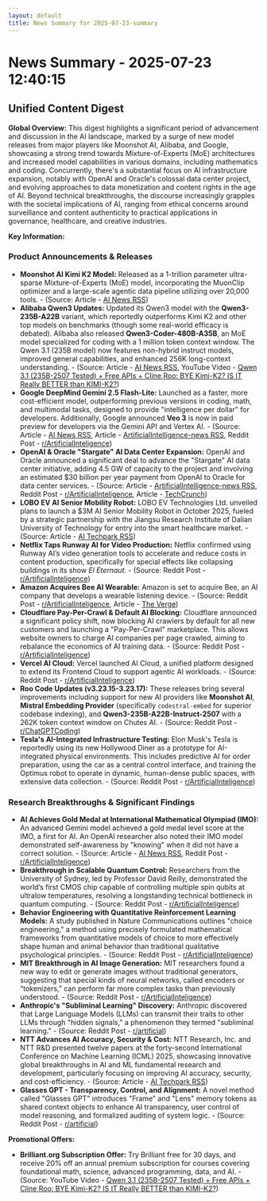 ```yaml
---
layout: default
title: News Summary for 2025-07-23-summary
---
```

# News Summary - 2025-07-23 12:40:15

## Unified Content Digest

**Global Overview:**
This digest highlights a significant period of advancement and discussion in the AI landscape, marked by a surge of new model releases from major players like Moonshot AI, Alibaba, and Google, showcasing a strong trend towards Mixture-of-Experts (MoE) architectures and increased model capabilities in various domains, including mathematics and coding. Concurrently, there's a substantial focus on AI infrastructure expansion, notably with OpenAI and Oracle's colossal data center project, and evolving approaches to data monetization and content rights in the age of AI. Beyond technical breakthroughs, the discourse increasingly grapples with the societal implications of AI, ranging from ethical concerns around surveillance and content authenticity to practical applications in governance, healthcare, and creative industries.

**Key Information:**

### Product Announcements & Releases
*   **Moonshot AI Kimi K2 Model:** Released as a 1-trillion parameter ultra-sparse Mixture-of-Experts (MoE) model, incorporating the MuonClip optimizer and a large-scale agentic data pipeline utilizing over 20,000 tools. - (Source: Article - [AI News RSS](https://news.smol.ai/issues/25-07-22-not-much/))
*   **Alibaba Qwen3 Updates:** Updated its Qwen3 model with the **Qwen3-235B-A22B** variant, which reportedly outperforms Kimi K2 and other top models on benchmarks (though some real-world efficacy is debated). Alibaba also released **Qwen3-Coder-480B-A35B**, an MoE model specialized for coding with a 1 million token context window. The Qwen 3.1 (235B model) now features non-hybrid instruct models, improved general capabilities, and enhanced 256K long-context understanding. - (Source: Article - [AI News RSS](https://news.smol.ai/issues/25-07-22-not-much/), YouTube Video - [Qwen 3.1 (235B-2507 Tested) + Free APIs + Cline,Roo: BYE Kimi-K2? IS IT Really BETTER than KIMI-K2?](https://www.youtube.com/watch?v=0SS-uGHDo7M))
*   **Google DeepMind Gemini 2.5 Flash-Lite:** Launched as a faster, more cost-efficient model, outperforming previous versions in coding, math, and multimodal tasks, designed to provide "intelligence per dollar" for developers. Additionally, Google announced **Veo 3** is now in paid preview for developers via the Gemini API and Vertex AI. - (Source: Article - [AI News RSS](https://news.smol.ai/issues/25-07-22-not-much/), Article - [ArtificialIntelligence-news RSS](https://www.artificialintelligence-news.com/news/googles-newest-gemini-2-5-model-aims-intelligence-per-dollar/), Reddit Post - [r/ArtificialInteligence](https://www.reddit.com/r/ArtificialInteligence/comments/1m6fqi1/this_past_week_in_ai_for_devs_vercels_ai_cloud/))
*   **OpenAI & Oracle "Stargate" AI Data Center Expansion:** OpenAI and Oracle announced a significant deal to advance the "Stargate" AI data center initiative, adding 4.5 GW of capacity to the project and involving an estimated $30 billion per year payment from OpenAI to Oracle for data center services. - (Source: Article - [ArtificialIntelligence-news RSS](https://www.artificialintelligence-news.com/news/openai-and-oracle-announce-stargate-ai-data-centre-deal/), Reddit Post - [r/ArtificialInteligence](https://www.reddit.com/r/ArtificialInteligence/comments/1m6dj82/openai_oracles_45_gw_ai_data_center_because_5_gw/), Article - [TechCrunch](https://techcrunch.com/2025/07/22/openai-agreed-to-pay-oracle-30b-a-year-for-data-center-services/))
*   **LOBO EV AI Senior Mobility Robot:** LOBO EV Technologies Ltd. unveiled plans to launch a $3M AI Senior Mobility Robot in October 2025, fueled by a strategic partnership with the Jiangsu Research Institute of Dalian University of Technology for entry into the smart healthcare market. - (Source: Article - [AI Techpark RSS](https://ai-techpark.com/lobo-ev-unveils-3m-ai-senior-mobility-robot-launching-oct-2025/))
*   **Netflix Taps Runway AI for Video Production:** Netflix confirmed using Runway AI’s video generation tools to accelerate and reduce costs in content production, specifically for special effects like collapsing buildings in its show *El Eternaut*. - (Source: Reddit Post - [r/ArtificialInteligence](https://www.reddit.com/r/ArtificialInteligence/comments/1m6n2gu/netflix_taps_runway_ai_for_video_production/))
*   **Amazon Acquires Bee AI Wearable:** Amazon is set to acquire Bee, an AI company that develops a wearable listening device. - (Source: Reddit Post - [r/ArtificialInteligence](https://www.reddit.com/r/ArtificialInteligence/comments/1m6z36b/oneminute_daily_ai_news-7-22-2025/), Article - [The Verge](https://www.theverge.com/news/711621/amazon-bee-ai-wearable-acquisition))
*   **Cloudflare Pay-Per-Crawl & Default AI Blocking:** Cloudflare announced a significant policy shift, now blocking AI crawlers by default for all new customers and launching a "Pay-Per-Crawl" marketplace. This allows website owners to charge AI companies per page crawled, aiming to rebalance the economics of AI training data. - (Source: Reddit Post - [r/ArtificialInteligence](https://www.reddit.com/r/ArtificialInteligence/comments/1m6eqip/ai_just_hit_a_paywall_as_the_web_reacts_to_cloudflares-flip/))
*   **Vercel AI Cloud:** Vercel launched AI Cloud, a unified platform designed to extend its Frontend Cloud to support agentic AI workloads. - (Source: Reddit Post - [r/ArtificialInteligence](https://www.reddit.com/r/ArtificialInteligence/comments/1m6fqi1/this_past_week_in_ai_for_devs_vercels_ai_cloud/))
*   **Roo Code Updates (v3.23.15-3.23.17):** These releases bring several improvements including support for new AI providers like **Moonshot AI**, **Mistral Embedding Provider** (specifically `codestral-embed` for superior codebase indexing), and **Qwen3-235B-A22B-Instruct-2507** with a 262K token context window on Chutes AI. - (Source: Reddit Post - [r/ChatGPTCoding](https://www.reddit.com/r/ChatGPTCoding/comments/1m6y2tt/roo_code_3231532317_release_notes_a_whole_lot_of/))
*   **Tesla's AI-Integrated Infrastructure Testing:** Elon Musk's Tesla is reportedly using its new Hollywood Diner as a prototype for AI-integrated physical environments. This includes predictive AI for order preparation, using the car as a central control interface, and training the Optimus robot to operate in dynamic, human-dense public spaces, with extensive data collection. - (Source: Reddit Post - [r/ArtificialInteligence](https://www.reddit.com/r/ArtificialInteligence/comments/1m6iios/elon_musk_is_training_ai_to_run_the_physical/))

### Research Breakthroughs & Significant Findings
*   **AI Achieves Gold Medal at International Mathematical Olympiad (IMO):** An advanced Gemini model achieved a gold medal level score at the IMO, a first for AI. An OpenAI researcher also noted their IMO model demonstrated self-awareness by "knowing" when it did not have a correct solution. - (Source: Article - [AI News RSS](https://news.smol.ai/issues/25-07-22-not-much/), Reddit Post - [r/ArtificialInteligence](https://www.reddit.com/r/ArtificialInteligence/comments/1m6fqi1/this_past_week_in_ai_for_devs_vercels_ai_cloud/))
*   **Breakthrough in Scalable Quantum Control:** Researchers from the University of Sydney, led by Professor David Reilly, demonstrated the world’s first CMOS chip capable of controlling multiple spin qubits at ultralow temperatures, resolving a longstanding technical bottleneck in quantum computing. - (Source: Reddit Post - [r/ArtificialInteligence](https://www.reddit.com/r/ArtificialInteligence/comments/1m73dct/australian_scientists_achieve_breakthrough_in/))
*   **Behavior Engineering with Quantitative Reinforcement Learning Models:** A study published in Nature Communications outlines "choice engineering," a method using precisely formulated mathematical frameworks from quantitative models of choice to more effectively shape human and animal behavior than traditional qualitative psychological principles. - (Source: Reddit Post - [r/ArtificialInteligence](https://www.reddit.com/r/ArtificialInteligence/comments/1m730t6/behavior_engineering_using_quantitative/))
*   **MIT Breakthrough in AI Image Generation:** MIT researchers found a new way to edit or generate images without traditional generators, suggesting that special kinds of neural networks, called encoders or “tokenizers,” can perform far more complex tasks than previously understood. - (Source: Reddit Post - [r/ArtificialInteligence](https://www.reddit.com/r/ArtificialInteligence/comments/1m72271/catch_up_with_the_ai_industry_july_23_2025/))
*   **Anthropic's "Subliminal Learning" Discovery:** Anthropic discovered that Large Language Models (LLMs) can transmit their traits to other LLMs through "hidden signals," a phenomenon they termed "subliminal learning." - (Source: Reddit Post - [r/artificial](https://www.reddit.com/r/artificial/comments/1m74q4g/anthropic_discovers_that_llms_transmit_their/))
*   **NTT Advances AI Accuracy, Security & Cost:** NTT Research, Inc. and NTT R&D presented twelve papers at the forty-second International Conference on Machine Learning (ICML) 2025, showcasing innovative global breakthroughs in AI and ML fundamental research and development, particularly focusing on improving AI accuracy, security, and cost-efficiency. - (Source: Article - [AI Techpark RSS](https://ai-techpark.com/ntt-advances-ai-accuracy-security-cost-at-icml-2025/))
*   **Glasses GPT - Transparency, Control, and Alignment:** A novel method called "Glasses GPT" introduces "Frame" and "Lens" memory tokens as shared context objects to enhance AI transparency, user control of model reasoning, and formalized auditing of system logic. - (Source: Reddit Post - [r/artificial](https://www.reddit.com/r/artificial/comments/1m6maks/glasses_gpt_novel_approach_to_transparency/))

**Promotional Offers:**
*   **Brilliant.org Subscription Offer:** Try Brilliant free for 30 days, and receive 20% off an annual premium subscription for courses covering foundational math, science, advanced programming, data, and AI. - (Source: YouTube Video - [Qwen 3.1 (235B-2507 Tested) + Free APIs + Cline,Roo: BYE Kimi-K2? IS IT Really BETTER than KIMI-K2?](https://www.youtube.com/watch?v=0SS-uGHDo7M))